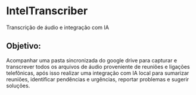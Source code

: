 # IntelTranscriber
Transcrição de áudio e integração com IA

## Objetivo:
Acompanhar uma pasta sincronizada do google drive para capturar e transcrever todos os arquivos de áudio proveniente de reuniões e ligações telefônicas, após isso realizar uma integração com IA local para sumarizar reuniões, identificar pendências e urgências, reportar problemas e sugerir soluções.
